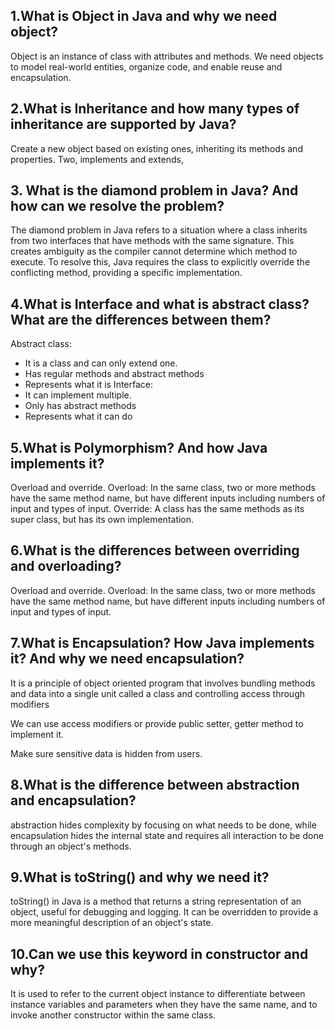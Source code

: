 ## 1.What is Object in Java and why we need object?
Object is an instance of class with attributes and methods.
We need objects to model real-world entities, organize code, and enable reuse and encapsulation.

## 2.What is Inheritance and how many types of inheritance are supported by Java?
Create a new object based on existing ones, inheriting its methods and properties.
Two, implements and extends,

## 3. What is the diamond problem in Java? And how can we resolve the problem?
   The diamond problem in Java refers to a situation where a class inherits from two interfaces that have methods with the same signature. This creates ambiguity as the compiler cannot determine which method to execute.
   To resolve this, Java requires the class to explicitly override the conflicting method, providing a specific implementation.


## 4.What is Interface and what is abstract class? What are the differences between them?
Abstract class:
- It is a class and can only extend one.
- Has regular methods and abstract methods
- Represents what it is
Interface:
- It can implement multiple.
- Only has abstract methods
- Represents what it can do


## 5.What is Polymorphism? And how Java implements it?
Overload and override.
Overload: In the same class, two or more methods have the same method name, but have different inputs including numbers of input and types of input.
Override: A class has the same methods as its super class, but has its own implementation.

## 6.What is the differences between overriding and overloading?
Overload and override.
Overload: In the same class, two or more methods have the same method name, but have different inputs including numbers of input and types of input.


## 7.What is Encapsulation? How Java implements it? And why we need encapsulation?
It is a principle of object oriented program that involves bundling methods and data into a single unit called a class and controlling access through modifiers

We can use access modifiers or provide public setter, getter method to implement it.

Make sure sensitive data is hidden from users.


## 8.What is the difference between abstraction and encapsulation?
abstraction hides complexity by focusing on what needs to be done, while encapsulation hides the internal state and requires all interaction to be done through an object's methods.


## 9.What is toString() and why we need it?
toString() in Java is a method that returns a string representation of an object, useful for debugging and logging.
It can be overridden to provide a more meaningful description of an object's state.


## 10.Can we use this keyword in constructor and why? 
It is used to refer to the current object instance
to differentiate between instance variables and parameters 
when they have the same name, and to invoke another constructor 
within the same class.